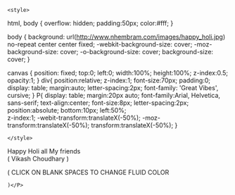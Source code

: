 <!DOCTYPE html>
<html lang="en">
<head>
    <meta charset="UTF-8">
    <meta name="viewport" content="width=device-width, initial-scale=1.0">
    <title>happy holi</title>

    <style>
html, body {
    overflow: hidden;
    padding:50px;
    color:#fff;
}

body {
background: url(http://www.nhembram.com/images/happy_holi.jpg) no-repeat center center fixed;
	-webkit-background-size: cover;
	-moz-background-size: cover;
	-o-background-size: cover;
	background-size: cover;
}

canvas {
	position: fixed;
	top:0;
	left:0;
	width:100%;
	height:100%;
	z-index:0.5;
	opacity:1;
}
div{
    position:relative;
    z-index:1;
    font-size:70px;
    padding:0;
    display: table;
    margin:auto;
    letter-spacing:2px;
    font-family: 'Great Vibes', cursive;
}
P{
    display: table;
    margin:20px auto;
	font-family:Arial, Helvetica, sans-serif;
    text-align:center;
    font-size:8px; 
    letter-spacing:2px;
    position:absolute;
    bottom:10px;
    left:50%;   
    z-index:1; 
    -webit-transform:translateX(-50%);
    -moz-transform:translateX(-50%);
    transform:translateX(-50%);
}


    </style>
</head>
<body>
    <canvas></canvas>
<div>Happy Holi all My friends  <br>
( Vikash Choudhary
)</div>
<p>( CLICK ON BLANK SPACES TO CHANGE FLUID COLOR
   
    )</P>
</body>

<script>
    /*
ORIGINAL WORK
https://codepen.io/PavelDoGreat/pen/zdWzEL
*/

'use strict';

function _classCallCheck(instance, Constructor) { if (!(instance instanceof Constructor)) { throw new TypeError("Cannot call a class as a function"); } }

var canvas = document.getElementsByTagName('canvas')[0];
canvas.width = canvas.clientWidth;
canvas.height = canvas.clientHeight;

var params = { alpha: false, depth: false, stencil: false, antialias: false };
var gl = canvas.getContext('webgl2', params);
var isWebGL2 = !!gl;
if (!isWebGL2) {
    gl = canvas.getContext('webgl', params) || canvas.getContext('experimental-webgl', params);
}
gl.clearColor(0.0, 0.0, 0.0, 1.0);

var halfFloat = gl.getExtension('OES_texture_half_float');
var support_linear_float = gl.getExtension('OES_texture_half_float_linear');
if (isWebGL2) {
    gl.getExtension('EXT_color_buffer_float');
    support_linear_float = gl.getExtension('OES_texture_float_linear');
}

var TEXTURE_DOWNSAMPLE = 1;
var DENSITY_DISSIPATION = 0.98;
var VELOCITY_DISSIPATION = 0.99;
var SPLAT_RADIUS = 0.005;
var CURL = 30;
var PRESSURE_ITERATIONS = 25;

var GLProgram = function () {
    function GLProgram(vertexShader, fragmentShader) {
        _classCallCheck(this, GLProgram);

        this.uniforms = {};
        this.program = gl.createProgram();

        gl.attachShader(this.program, vertexShader);
        gl.attachShader(this.program, fragmentShader);
        gl.linkProgram(this.program);

        if (!gl.getProgramParameter(this.program, gl.LINK_STATUS)) throw gl.getProgramInfoLog(this.program);

        var uniformCount = gl.getProgramParameter(this.program, gl.ACTIVE_UNIFORMS);
        for (var i = 0; i < uniformCount; i++) {
            var uniformName = gl.getActiveUniform(this.program, i).name;
            this.uniforms[uniformName] = gl.getUniformLocation(this.program, uniformName);
        }
    }

    GLProgram.prototype.bind = function bind() {
        gl.useProgram(this.program);
    };

    return GLProgram;
}();

function compileShader(type, source) {
    var shader = gl.createShader(type);
    gl.shaderSource(shader, source);
    gl.compileShader(shader);

    if (!gl.getShaderParameter(shader, gl.COMPILE_STATUS)) throw gl.getShaderInfoLog(shader);

    return shader;
};

var baseVertexShader = compileShader(gl.VERTEX_SHADER, '\n    precision highp float;\n    precision mediump sampler2D;\n\n    attribute vec2 aPosition;\n    varying vec2 vUv;\n    varying vec2 vL;\n    varying vec2 vR;\n    varying vec2 vT;\n    varying vec2 vB;\n    uniform vec2 texelSize;\n\n    void main () {\n        vUv = aPosition * 0.5 + 0.5;\n        vL = vUv - vec2(texelSize.x, 0.0);\n        vR = vUv + vec2(texelSize.x, 0.0);\n        vT = vUv + vec2(0.0, texelSize.y);\n        vB = vUv - vec2(0.0, texelSize.y);\n        gl_Position = vec4(aPosition, 0.0, 1.0);\n    }\n');

var displayShader = compileShader(gl.FRAGMENT_SHADER, '\n    precision highp float;\n    precision mediump sampler2D;\n\n    varying vec2 vUv;\n    varying vec2 vL;\n    varying vec2 vR;\n    varying vec2 vT;\n    varying vec2 vB;\n    uniform sampler2D uTexture;\n\n    void main () {\n        gl_FragColor = texture2D(uTexture, vUv);\n    }\n');

var splatShader = compileShader(gl.FRAGMENT_SHADER, '\n    precision highp float;\n    precision mediump sampler2D;\n\n    varying vec2 vUv;\n    uniform sampler2D uTarget;\n    uniform float aspectRatio;\n    uniform vec3 color;\n    uniform vec2 point;\n    uniform float radius;\n\n    void main () {\n        vec2 p = vUv - point.xy;\n        p.x *= aspectRatio;\n        vec3 splat = exp(-dot(p, p) / radius) * color;\n        vec3 base = texture2D(uTarget, vUv).xyz;\n        gl_FragColor = vec4(base + splat, 1.0);\n    }\n');

var advectionManualFilteringShader = compileShader(gl.FRAGMENT_SHADER, '\n    precision highp float;\n    precision mediump sampler2D;\n\n    varying vec2 vUv;\n    uniform sampler2D uVelocity;\n    uniform sampler2D uSource;\n    uniform vec2 texelSize;\n    uniform float dt;\n    uniform float dissipation;\n\n    vec4 bilerp (in sampler2D sam, in vec2 p) {\n        vec4 st;\n        st.xy = floor(p - 0.5) + 0.5;\n        st.zw = st.xy + 1.0;\n        vec4 uv = st * texelSize.xyxy;\n        vec4 a = texture2D(sam, uv.xy);\n        vec4 b = texture2D(sam, uv.zy);\n        vec4 c = texture2D(sam, uv.xw);\n        vec4 d = texture2D(sam, uv.zw);\n        vec2 f = p - st.xy;\n        return mix(mix(a, b, f.x), mix(c, d, f.x), f.y);\n    }\n\n    void main () {\n        vec2 coord = gl_FragCoord.xy - dt * texture2D(uVelocity, vUv).xy;\n        gl_FragColor = dissipation * bilerp(uSource, coord);\n        gl_FragColor.a = 1.0;\n    }\n');

var advectionShader = compileShader(gl.FRAGMENT_SHADER, '\n    precision highp float;\n    precision mediump sampler2D;\n\n    varying vec2 vUv;\n    uniform sampler2D uVelocity;\n    uniform sampler2D uSource;\n    uniform vec2 texelSize;\n    uniform float dt;\n    uniform float dissipation;\n\n    void main () {\n        vec2 coord = vUv - dt * texture2D(uVelocity, vUv).xy * texelSize;\n        gl_FragColor = dissipation * texture2D(uSource, coord);\n    }\n');

var divergenceShader = compileShader(gl.FRAGMENT_SHADER, '\n    precision highp float;\n    precision mediump sampler2D;\n\n    varying vec2 vUv;\n    varying vec2 vL;\n    varying vec2 vR;\n    varying vec2 vT;\n    varying vec2 vB;\n    uniform sampler2D uVelocity;\n\n    vec2 sampleVelocity (in vec2 uv) {\n        vec2 multiplier = vec2(1.0, 1.0);\n        if (uv.x < 0.0) { uv.x = 0.0; multiplier.x = -1.0; }\n        if (uv.x > 1.0) { uv.x = 1.0; multiplier.x = -1.0; }\n        if (uv.y < 0.0) { uv.y = 0.0; multiplier.y = -1.0; }\n        if (uv.y > 1.0) { uv.y = 1.0; multiplier.y = -1.0; }\n        return multiplier * texture2D(uVelocity, uv).xy;\n    }\n\n    void main () {\n        float L = sampleVelocity(vL).x;\n        float R = sampleVelocity(vR).x;\n        float T = sampleVelocity(vT).y;\n        float B = sampleVelocity(vB).y;\n        float div = 0.5 * (R - L + T - B);\n        gl_FragColor = vec4(div, 0.0, 0.0, 1.0);\n    }\n');

var curlShader = compileShader(gl.FRAGMENT_SHADER, '\n    precision highp float;\n    precision mediump sampler2D;\n\n    varying vec2 vUv;\n    varying vec2 vL;\n    varying vec2 vR;\n    varying vec2 vT;\n    varying vec2 vB;\n    uniform sampler2D uVelocity;\n\n    void main () {\n        float L = texture2D(uVelocity, vL).y;\n        float R = texture2D(uVelocity, vR).y;\n        float T = texture2D(uVelocity, vT).x;\n        float B = texture2D(uVelocity, vB).x;\n        float vorticity = R - L - T + B;\n        gl_FragColor = vec4(vorticity, 0.0, 0.0, 1.0);\n    }\n');

var vorticityShader = compileShader(gl.FRAGMENT_SHADER, '\n    precision highp float;\n    precision mediump sampler2D;\n\n    varying vec2 vUv;\n    varying vec2 vL;\n    varying vec2 vR;\n    varying vec2 vT;\n    varying vec2 vB;\n    uniform sampler2D uVelocity;\n    uniform sampler2D uCurl;\n    uniform float curl;\n    uniform float dt;\n\n    void main () {\n        float L = texture2D(uCurl, vL).y;\n        float R = texture2D(uCurl, vR).y;\n        float T = texture2D(uCurl, vT).x;\n        float B = texture2D(uCurl, vB).x;\n        float C = texture2D(uCurl, vUv).x;\n        vec2 force = vec2(abs(T) - abs(B), abs(R) - abs(L));\n        force *= 1.0 / length(force + 0.00001) * curl * C;\n        vec2 vel = texture2D(uVelocity, vUv).xy;\n        gl_FragColor = vec4(vel + force * dt, 0.0, 1.0);\n    }\n');

var pressureShader = compileShader(gl.FRAGMENT_SHADER, '\n    precision highp float;\n    precision mediump sampler2D;\n\n    varying vec2 vUv;\n    varying vec2 vL;\n    varying vec2 vR;\n    varying vec2 vT;\n    varying vec2 vB;\n    uniform sampler2D uPressure;\n    uniform sampler2D uDivergence;\n\n    vec2 boundary (in vec2 uv) {\n        uv = min(max(uv, 0.0), 1.0);\n        return uv;\n    }\n\n    void main () {\n        float L = texture2D(uPressure, boundary(vL)).x;\n        float R = texture2D(uPressure, boundary(vR)).x;\n        float T = texture2D(uPressure, boundary(vT)).x;\n        float B = texture2D(uPressure, boundary(vB)).x;\n        float C = texture2D(uPressure, vUv).x;\n        float divergence = texture2D(uDivergence, vUv).x;\n        float pressure = (L + R + B + T - divergence) * 0.25;\n        gl_FragColor = vec4(pressure, 0.0, 0.0, 1.0);\n    }\n');

var gradientSubtractShader = compileShader(gl.FRAGMENT_SHADER, '\n    precision highp float;\n    precision mediump sampler2D;\n\n    varying vec2 vUv;\n    varying vec2 vL;\n    varying vec2 vR;\n    varying vec2 vT;\n    varying vec2 vB;\n    uniform sampler2D uPressure;\n    uniform sampler2D uVelocity;\n\n    vec2 boundary (in vec2 uv) {\n        uv = min(max(uv, 0.0), 1.0);\n        return uv;\n    }\n\n    void main () {\n        float L = texture2D(uPressure, boundary(vL)).x;\n        float R = texture2D(uPressure, boundary(vR)).x;\n        float T = texture2D(uPressure, boundary(vT)).x;\n        float B = texture2D(uPressure, boundary(vB)).x;\n        vec2 velocity = texture2D(uVelocity, vUv).xy;\n        velocity.xy -= vec2(R - L, T - B);\n        gl_FragColor = vec4(velocity, 0.0, 1.0);\n    }\n');

var blit = function () {
    gl.bindBuffer(gl.ARRAY_BUFFER, gl.createBuffer());
    gl.bufferData(gl.ARRAY_BUFFER, new Float32Array([-1, -1, -1, 1, 1, 1, 1, -1]), gl.STATIC_DRAW);
    gl.bindBuffer(gl.ELEMENT_ARRAY_BUFFER, gl.createBuffer());
    gl.bufferData(gl.ELEMENT_ARRAY_BUFFER, new Uint16Array([0, 1, 2, 0, 2, 3]), gl.STATIC_DRAW);
    gl.vertexAttribPointer(0, 2, gl.FLOAT, false, 0, 0);
    gl.enableVertexAttribArray(0);

    return function (destination) {
        gl.bindFramebuffer(gl.FRAMEBUFFER, destination);
        gl.drawElements(gl.TRIANGLES, 6, gl.UNSIGNED_SHORT, 0);
    };
}();

function clear(target) {
    gl.bindFramebuffer(gl.FRAMEBUFFER, target);
    gl.clear(gl.COLOR_BUFFER_BIT);
}

function createFBO(texId, w, h, internalFormat, format, type, param) {
    gl.activeTexture(gl.TEXTURE0 + texId);
    var texture = gl.createTexture();
    gl.bindTexture(gl.TEXTURE_2D, texture);
    gl.texParameteri(gl.TEXTURE_2D, gl.TEXTURE_MIN_FILTER, param);
    gl.texParameteri(gl.TEXTURE_2D, gl.TEXTURE_MAG_FILTER, param);
    gl.texParameteri(gl.TEXTURE_2D, gl.TEXTURE_WRAP_S, gl.CLAMP_TO_EDGE);
    gl.texParameteri(gl.TEXTURE_2D, gl.TEXTURE_WRAP_T, gl.CLAMP_TO_EDGE);
    gl.texImage2D(gl.TEXTURE_2D, 0, internalFormat, w, h, 0, format, type, null);

    var fbo = gl.createFramebuffer();
    gl.bindFramebuffer(gl.FRAMEBUFFER, fbo);
    gl.framebufferTexture2D(gl.FRAMEBUFFER, gl.COLOR_ATTACHMENT0, gl.TEXTURE_2D, texture, 0);
    gl.viewport(0, 0, w, h);
    gl.clear(gl.COLOR_BUFFER_BIT);

    return [texture, fbo, texId];
}

function createDoubleFBO(texId, w, h, internalFormat, format, type, param) {
    var fbo1 = createFBO(texId, w, h, internalFormat, format, type, param);
    var fbo2 = createFBO(texId + 1, w, h, internalFormat, format, type, param);

    return {
        get first() {
            return fbo1;
        },
        get second() {
            return fbo2;
        },
        swap: function swap() {
            var temp = fbo1;
            fbo1 = fbo2;
            fbo2 = temp;
        }
    };
}

var textureWidth = undefined;
var textureHeight = undefined;
var density = undefined;
var velocity = undefined;
var divergence = undefined;
var curl = undefined;
var pressure = undefined;

function initFramebuffers() {
    textureWidth = gl.drawingBufferWidth >> TEXTURE_DOWNSAMPLE;
    textureHeight = gl.drawingBufferHeight >> TEXTURE_DOWNSAMPLE;

    var internalFormat = isWebGL2 ? gl.RGBA16F : gl.RGBA;
    var internalFormatRG = isWebGL2 ? gl.RG16F : gl.RGBA;
    var formatRG = isWebGL2 ? gl.RG : gl.RGBA;
    var texType = isWebGL2 ? gl.HALF_FLOAT : halfFloat.HALF_FLOAT_OES;

    density = createDoubleFBO(0, textureWidth, textureHeight, internalFormat, gl.RGBA, texType, support_linear_float ? gl.LINEAR : gl.NEAREST);
    velocity = createDoubleFBO(2, textureWidth, textureHeight, internalFormatRG, formatRG, texType, support_linear_float ? gl.LINEAR : gl.NEAREST);
    divergence = createFBO(4, textureWidth, textureHeight, internalFormatRG, formatRG, texType, gl.NEAREST);
    curl = createFBO(5, textureWidth, textureHeight, internalFormatRG, formatRG, texType, gl.NEAREST);
    pressure = createDoubleFBO(6, textureWidth, textureHeight, internalFormatRG, formatRG, texType, gl.NEAREST);
}

initFramebuffers();

var displayProgram = new GLProgram(baseVertexShader, displayShader);
var splatProgram = new GLProgram(baseVertexShader, splatShader);
var advectionProgram = new GLProgram(baseVertexShader, support_linear_float ? advectionShader : advectionManualFilteringShader);
var divergenceProgram = new GLProgram(baseVertexShader, divergenceShader);
var curlProgram = new GLProgram(baseVertexShader, curlShader);
var vorticityProgram = new GLProgram(baseVertexShader, vorticityShader);
var pressureProgram = new GLProgram(baseVertexShader, pressureShader);
var gradienSubtractProgram = new GLProgram(baseVertexShader, gradientSubtractShader);

function pointerPrototype() {
    this.id = -1;
    this.x = 0;
    this.y = 0;
    this.dx = 0;
    this.dy = 0;
    this.down = false;
    this.moved = false;
    this.color = [30, 0, 300];
}

var pointers = [];
pointers.push(new pointerPrototype());

for (var i = 0; i < 10; i++) {
    var color = [Math.random() * 10, Math.random() * 10, Math.random() * 10];
    var x = canvas.width * Math.random();
    var y = canvas.height * Math.random();
    var dx = 1000 * (Math.random() - 0.5);
    var dy = 1000 * (Math.random() - 0.5);
    splat(x, y, dx, dy, color);
}

var lastTime = Date.now();
Update();

function Update() {
    resizeCanvas();

    var dt = Math.min((Date.now() - lastTime) / 1000, 0.016);
    lastTime = Date.now();

    gl.viewport(0, 0, textureWidth, textureHeight);

    advectionProgram.bind();
    gl.uniform2f(advectionProgram.uniforms.texelSize, 1.0 / textureWidth, 1.0 / textureHeight);
    gl.uniform1i(advectionProgram.uniforms.uVelocity, velocity.first[2]);
    gl.uniform1i(advectionProgram.uniforms.uSource, velocity.first[2]);
    gl.uniform1f(advectionProgram.uniforms.dt, dt);
    gl.uniform1f(advectionProgram.uniforms.dissipation, VELOCITY_DISSIPATION);
    blit(velocity.second[1]);
    velocity.swap();

    gl.uniform1i(advectionProgram.uniforms.uVelocity, velocity.first[2]);
    gl.uniform1i(advectionProgram.uniforms.uSource, density.first[2]);
    gl.uniform1f(advectionProgram.uniforms.dissipation, DENSITY_DISSIPATION);
    blit(density.second[1]);
    density.swap();

    for (var i = 0; i < pointers.length; i++) {
        var pointer = pointers[i];
        if (pointer.moved) {
            splat(pointer.x, pointer.y, pointer.dx, pointer.dy, pointer.color);
            pointer.moved = false;
        }
    }

    curlProgram.bind();
    gl.uniform2f(curlProgram.uniforms.texelSize, 1.0 / textureWidth, 1.0 / textureHeight);
    gl.uniform1i(curlProgram.uniforms.uVelocity, velocity.first[2]);
    blit(curl[1]);

    vorticityProgram.bind();
    gl.uniform2f(vorticityProgram.uniforms.texelSize, 1.0 / textureWidth, 1.0 / textureHeight);
    gl.uniform1i(vorticityProgram.uniforms.uVelocity, velocity.first[2]);
    gl.uniform1i(vorticityProgram.uniforms.uCurl, curl[2]);
    gl.uniform1f(vorticityProgram.uniforms.curl, CURL);
    gl.uniform1f(vorticityProgram.uniforms.dt, dt);
    blit(velocity.second[1]);
    velocity.swap();

    divergenceProgram.bind();
    gl.uniform2f(divergenceProgram.uniforms.texelSize, 1.0 / textureWidth, 1.0 / textureHeight);
    gl.uniform1i(divergenceProgram.uniforms.uVelocity, velocity.first[2]);
    blit(divergence[1]);

    clear(pressure.first[1]);
    pressureProgram.bind();
    gl.uniform2f(pressureProgram.uniforms.texelSize, 1.0 / textureWidth, 1.0 / textureHeight);
    gl.uniform1i(pressureProgram.uniforms.uDivergence, divergence[2]);
    for (var i = 0; i < PRESSURE_ITERATIONS; i++) {
        gl.uniform1i(pressureProgram.uniforms.uPressure, pressure.first[2]);
        blit(pressure.second[1]);
        pressure.swap();
    }

    gradienSubtractProgram.bind();
    gl.uniform2f(gradienSubtractProgram.uniforms.texelSize, 1.0 / textureWidth, 1.0 / textureHeight);
    gl.uniform1i(gradienSubtractProgram.uniforms.uPressure, pressure.first[2]);
    gl.uniform1i(gradienSubtractProgram.uniforms.uVelocity, velocity.first[2]);
    blit(velocity.second[1]);
    velocity.swap();

    gl.viewport(0, 0, gl.drawingBufferWidth, gl.drawingBufferHeight);
    displayProgram.bind();
    gl.uniform1i(displayProgram.uniforms.uTexture, density.first[2]);
    blit(null);

    requestAnimationFrame(Update);
}

function splat(x, y, dx, dy, color) {
    splatProgram.bind();
    gl.uniform1i(splatProgram.uniforms.uTarget, velocity.first[2]);
    gl.uniform1f(splatProgram.uniforms.aspectRatio, canvas.width / canvas.height);
    gl.uniform2f(splatProgram.uniforms.point, x / canvas.width, 1.0 - y / canvas.height);
    gl.uniform3f(splatProgram.uniforms.color, dx, -dy, 1.0);
    gl.uniform1f(splatProgram.uniforms.radius, SPLAT_RADIUS);
    blit(velocity.second[1]);
    velocity.swap();

    gl.uniform1i(splatProgram.uniforms.uTarget, density.first[2]);
    gl.uniform3f(splatProgram.uniforms.color, color[0] * 0.3, color[1] * 0.3, color[2] * 0.3);
    blit(density.second[1]);
    density.swap();
}

function resizeCanvas() {
    if (canvas.width != canvas.clientWidth || canvas.height != canvas.clientHeight) {
        canvas.width = canvas.clientWidth;
        canvas.height = canvas.clientHeight;
        initFramebuffers();
    }
}

canvas.addEventListener('mousemove', function (e) {
    pointers[0].moved = pointers[0].down;
    pointers[0].dx = (e.offsetX - pointers[0].x) * 10.0;
    pointers[0].dy = (e.offsetY - pointers[0].y) * 10.0;
    pointers[0].x = e.offsetX;
    pointers[0].y = e.offsetY;
	pointers[0].down = true;
});

canvas.addEventListener('touchmove', function (e) {
    e.preventDefault();
    var touches = e.targetTouches;
    for (var i = 0; i < e.touches.length; i++) {
        var pointer = pointers[i];
        pointer.moved = pointer.down;
        pointer.dx = (touches[i].pageX - pointer.x) * 10.0;
        pointer.dy = (touches[i].pageY - pointer.y) * 10.0;
        pointer.x = touches[i].pageX;
        pointer.y = touches[i].pageY;
    }
}, false);

canvas.addEventListener('mousedown', function () {
    pointers[0].down = true;
    pointers[0].color = [Math.random() + 0.2, Math.random() + 0.2, Math.random() + 0.2];
});

canvas.addEventListener('touchstart', function (e) {
    var touches = e.targetTouches;
    for (var i = 0; i < touches.length; i++) {
        if (i >= pointers.length) pointers.push(new pointerPrototype());

        pointers[i].id = touches[i].identifier;
        pointers[i].down = true;
        pointers[i].x = touches[i].pageX;
        pointers[i].y = touches[i].pageY;
        pointers[i].color = [Math.random() + 0.2, Math.random() + 0.2, Math.random() + 0.2];
    }
});

window.addEventListener('mouseup', function () {
    pointers[0].down = true;
});

window.addEventListener('touchend', function (e) {
    var touches = e.changedTouches;
    for (var i = 0; i < touches.length; i++) {
        for (var j = 0; j < pointers.length; j++) {
            if (touches[i].identifier == pointers[j].id) pointers[j].down = false;
        }
    }
});
</script>
</html>

